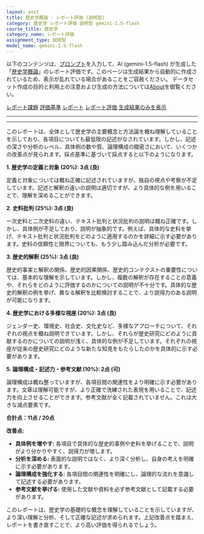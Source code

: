 ```yaml
---
layout: post
title: 歴史学概論 - レポート評価 (説明型)
category: 歴史学 レポート評価 説明型 gemini-1.5-flash
course_title: 歴史学
category_name: レポート評価
assignment_type: 説明型
model_name: gemini-1.5-flash
---
```


以下のコンテンツは、[プロンプト](https://github.com/takedatoshiyuki/synthetic_assignments/tree/main/generated/歴史学/gemini-1.5-flash/prompt_レポート評価-説明型.md)を入力して、AI (gemini-1.5-flash) が生成した「[歴史学概論](/contents/歴史学/)」のレポート評価です。このページは生成結果から自動的に作成されているため、表示が乱れている場合があることをご容赦ください。
データセット作成の目的と利用上の注意および生成の方法については[About](/About)を御覧ください。

[レポート課題](../レポート課題-説明型)
[評価基準](../評価基準-説明型)
[レポート](../レポート-説明型)
[レポート評価](../レポート評価-説明型)
[生成結果のみを表示](https://github.com/takedatoshiyuki/synthetic_assignments/tree/main/generated/歴史学/gemini-1.5-flash/レポート評価-説明型.md)
  

***
***
  
このレポートは、全体として歴史学の主要概念と方法論を概ね理解していることを示しており、各項目についても最低限の記述がなされています。しかし、記述の深さや分析のレベル、具体例の数や質、論理構成の緻密さにおいて、いくつかの改善点が見られます。採点基準に基づいて採点すると以下のようになります。


**1. 歴史学の定義と対象 (20%): 3点 (良)**

定義と対象については概ね正確に記述されていますが、独自の視点や考察が不足しています。記述と解釈の違いの説明は適切ですが、より具体的な例を用いることで、理解を深めることができます。


**2. 史料批判 (25%): 3点 (良)**

一次史料と二次史料の違い、テキスト批判と状況批判の説明は概ね正確です。しかし、具体例が不足しており、説明が抽象的です。例えば、具体的な史料を挙げ、テキスト批判と状況批判をどのように適用するのかを詳細に示す必要があります。史料の信頼性と限界についても、もう少し踏み込んだ分析が必要です。


**3. 歴史的解釈 (25%): 3点 (良)**

歴史的事実と解釈の関係、歴史的因果関係、歴史的コンテクストの重要性については、基本的な理解を示しています。しかし、複数の解釈が存在することの意義や、それらをどのように評価するのかについての説明が不十分です。具体的な歴史的解釈の例を挙げ、異なる解釈を比較検討することで、より説得力のある説明が可能になります。


**4. 歴史学における多様な視座 (20%): 3点 (良)**

ジェンダー史、環境史、社会史、文化史など、多様なアプローチについて、それぞれの視点を概ね説明できています。しかし、それらが歴史研究にどのように貢献するのかについての説明が浅く、具体的な例が不足しています。それぞれの視座が従来の歴史研究にどのような新たな知見をもたらしたのかを具体的に示す必要があります。


**5. 論理構成・記述力・参考文献 (10%): 2点 (可)**

論理構成は概ね整っていますが、各項目間の関連性をより明確に示す必要があります。文章は理解可能ですが、より正確で洗練された表現を用いることで、記述力を向上させることができます。参考文献が全く記載されていません。これは大きな減点要素です。


**合計点：11点 / 20点**


**改善点:**

* **具体例を増やす:** 各項目で具体的な歴史的事例や史料を挙げることで、説明がより分かりやすく、説得力が増します。
* **分析を深める:** 表面的な説明ではなく、より深く分析し、自身の考えを明確に示す必要があります。
* **論理構成を強化する:** 各項目間の関連性を明確にし、論理的な流れを意識して記述する必要があります。
* **参考文献を挙げる:** 使用した文献や資料を必ず参考文献として記載する必要があります。


このレポートは、歴史学の基礎的な概念を理解していることを示していますが、より深い理解と分析、そして正確な記述が求められます。上記改善点を踏まえ、レポートを書き直すことで、より高い評価を得られるでしょう。
